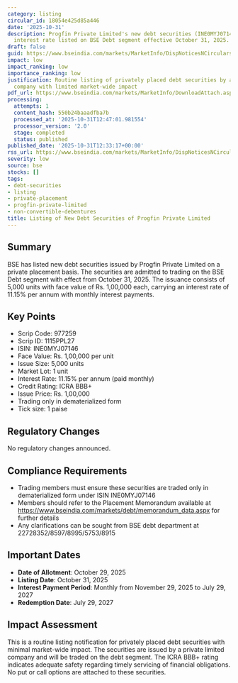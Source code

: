 ```yaml
---
category: listing
circular_id: 18054e425d85a446
date: '2025-10-31'
description: Progfin Private Limited's new debt securities (INE0MYJ07146) with 11.15%
  interest rate listed on BSE Debt segment effective October 31, 2025.
draft: false
guid: https://www.bseindia.com/markets/MarketInfo/DispNoticesNCirculars.aspx?Noticeid={EBDF040F-E97D-44C1-A194-9FDD52BDC313}&noticeno=20251031-39&dt=10/31/2025&icount=39&totcount=40&flag=0
impact: low
impact_ranking: low
importance_ranking: low
justification: Routine listing of privately placed debt securities by a private limited
  company with limited market-wide impact
pdf_url: https://www.bseindia.com/markets/MarketInfo/DownloadAttach.aspx?id=20251031-39&attachedId=
processing:
  attempts: 1
  content_hash: 550b24baaadfba7b
  processed_at: '2025-10-31T12:47:01.981554'
  processor_version: '2.0'
  stage: completed
  status: published
published_date: '2025-10-31T12:33:17+00:00'
rss_url: https://www.bseindia.com/markets/MarketInfo/DispNoticesNCirculars.aspx?Noticeid={EBDF040F-E97D-44C1-A194-9FDD52BDC313}&noticeno=20251031-39&dt=10/31/2025&icount=39&totcount=40&flag=0
severity: low
source: bse
stocks: []
tags:
- debt-securities
- listing
- private-placement
- progfin-private-limited
- non-convertible-debentures
title: Listing of New Debt Securities of Progfin Private Limited
---
```


## Summary

BSE has listed new debt securities issued by Progfin Private Limited on a private placement basis. The securities are admitted to trading on the BSE Debt segment with effect from October 31, 2025. The issuance consists of 5,000 units with face value of Rs. 1,00,000 each, carrying an interest rate of 11.15% per annum with monthly interest payments.

## Key Points

- Scrip Code: 977259
- Scrip ID: 1115PPL27
- ISIN: INE0MYJ07146
- Face Value: Rs. 1,00,000 per unit
- Issue Size: 5,000 units
- Market Lot: 1 unit
- Interest Rate: 11.15% per annum (paid monthly)
- Credit Rating: ICRA BBB+
- Issue Price: Rs. 1,00,000
- Trading only in dematerialized form
- Tick size: 1 paise

## Regulatory Changes

No regulatory changes announced.

## Compliance Requirements

- Trading members must ensure these securities are traded only in dematerialized form under ISIN INE0MYJ07146
- Members should refer to the Placement Memorandum available at https://www.bseindia.com/markets/debt/memorandum_data.aspx for further details
- Any clarifications can be sought from BSE debt department at 22728352/8597/8995/5753/8915

## Important Dates

- **Date of Allotment**: October 29, 2025
- **Listing Date**: October 31, 2025
- **Interest Payment Period**: Monthly from November 29, 2025 to July 29, 2027
- **Redemption Date**: July 29, 2027

## Impact Assessment

This is a routine listing notification for privately placed debt securities with minimal market-wide impact. The securities are issued by a private limited company and will be traded on the debt segment. The ICRA BBB+ rating indicates adequate safety regarding timely servicing of financial obligations. No put or call options are attached to these securities.